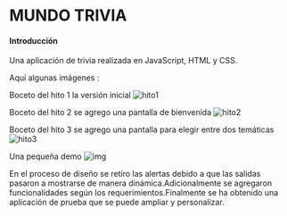 # **MUNDO TRIVIA**


#### Introducción
Una aplicación de trivia realizada en JavaScript, HTML y CSS.

Aquí algunas imágenes :

Boceto del hito 1 la versión inicial
![hito1](img/diseñopreviodelhito1.png)

Boceto del hito 2 se agrego una pantalla de bienvenida
![hito2](img/diseñopreviodelhito2.png)

Boceto del hito 3 se agrego una pantalla para elegir entre dos temáticas
![hito3](img/diseñopreviodelhito3.png)

Una pequeña demo 
![img](http://g.recordit.co/d5IP6YSIsz.gif)

En el proceso de diseño se retiro las alertas debido a que las salidas pasaron a mostrarse de manera dinámica.Adicionalmente se agregaron funcionalidades según los requerimientos.Finalmente se ha obtenido una aplicación de prueba que se puede ampliar y personalizar.


